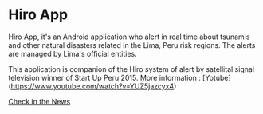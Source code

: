 # Hiro App
Hiro App, it's an Android application who alert in real time about tsunamis and other natural disasters related in the Lima, Peru risk regions. The alerts are managed by Lima's official entities.

This application is companion of the Hiro system of alert by satellital signal television winner of Start Up Peru 2015. More information : [Yotube] (https://www.youtube.com/watch?v=YUZ5jazcyx4)


[Check in the News](https://sophimania.pe/medio-ambiente/cambio-climatico-y-desastres/pera-ingenieros-prueban-alerta-temprana-de-tsunami-con-senal-de-tv-digital/)


